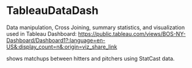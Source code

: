 # TableauDataDash
Data manipulation, Cross Joining, summary statistics, and visualization used in Tableau Dashboard:
https://public.tableau.com/views/BOS-NY-Dashboard/Dashboard1?:language=en-US&:display_count=n&:origin=viz_share_link

shows matchups between hitters and pitchers using StatCast data.
